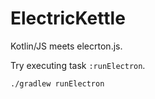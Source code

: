 # ElectricKettle
Kotlin/JS meets elecrton.js.

Try executing task `:runElectron`.
```
./gradlew runElectron
```
